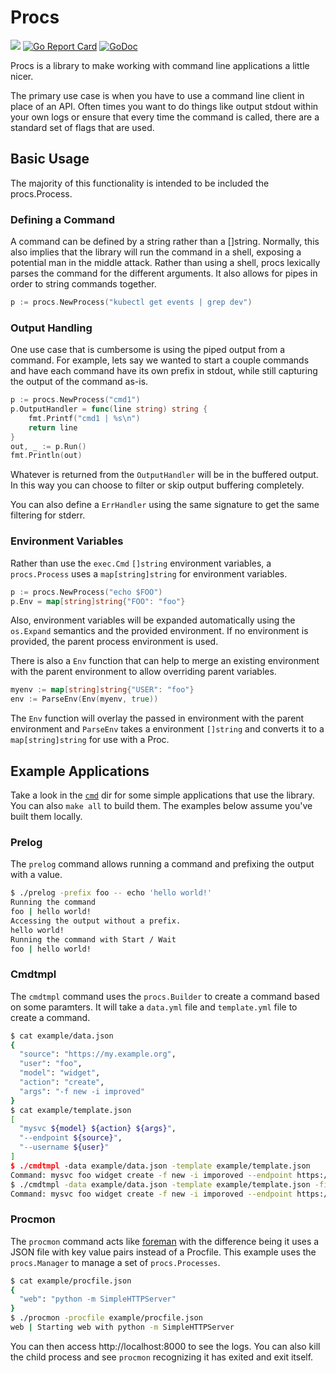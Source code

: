 # Procs

[![](https://travis-ci.org/ionrock/procs.svg?branch=master)](https://travis-ci.org/ionrock/procs)
[![Go Report Card](https://goreportcard.com/badge/github.com/ionrock/procs)](https://goreportcard.com/report/github.com/ionrock/procs)
[![GoDoc](https://godoc.org/github.com/ionrock/procs?status.svg)](https://godoc.org/github.com/ionrock/procs)

Procs is a library to make working with command line applications a
little nicer.

The primary use case is when you have to use a command line client in
place of an API. Often times you want to do things like output stdout
within your own logs or ensure that every time the command is called,
there are a standard set of flags that are used.

## Basic Usage

The majority of this functionality is intended to be included the
procs.Process.

### Defining a Command

A command can be defined by a string rather than a []string. Normally,
this also implies that the library will run the command in a shell,
exposing a potential man in the middle attack. Rather than using a
shell, procs lexically parses the command for the different
arguments. It also allows for pipes in order to string commands
together.

```go
p := procs.NewProcess("kubectl get events | grep dev")
```

### Output Handling

One use case that is cumbersome is using the piped output from a
command. For example, lets say we wanted to start a couple commands
and have each command have its own prefix in stdout, while still
capturing the output of the command as-is.

```go
p := procs.NewProcess("cmd1")
p.OutputHandler = func(line string) string {
	fmt.Printf("cmd1 | %s\n")
	return line
}
out, _ := p.Run()
fmt.Println(out)
```

Whatever is returned from the `OutputHandler` will be in the buffered
output. In this way you can choose to filter or skip output buffering
completely.

You can also define a `ErrHandler` using the same signature to get the
same filtering for stderr.

### Environment Variables

Rather than use the `exec.Cmd` `[]string` environment variables, a
`procs.Process` uses a `map[string]string` for environment variables.

```go
p := procs.NewProcess("echo $FOO")
p.Env = map[string]string{"FOO": "foo"}
```

Also, environment variables will be expanded automatically using the
`os.Expand` semantics and the provided environment. If no environment
is provided, the parent process environment is used.

There is also a `Env` function that can help to merge an existing
environment with the parent environment to allow overriding parent
variables.

```go
myenv := map[string]string{"USER": "foo"}
env := ParseEnv(Env(myenv, true))
```

The `Env` function will overlay the passed in environment with the
parent environment and `ParseEnv` takes a environment `[]string` and
converts it to a `map[string]string` for use with a Proc.

## Example Applications

Take a look in the [`cmd`](./cmd/) dir for some simple applications
that use the library. You can also `make all` to build them. The
examples below assume you've built them locally.

### Prelog

The `prelog` command allows running a command and prefixing the output
with a value.

```bash
$ ./prelog -prefix foo -- echo 'hello world!'
Running the command
foo | hello world!
Accessing the output without a prefix.
hello world!
Running the command with Start / Wait
foo | hello world!
```

### Cmdtmpl

The `cmdtmpl` command uses the `procs.Builder` to create a command
based on some paramters. It will take a `data.yml` file and
`template.yml` file to create a command.

```bash
$ cat example/data.json
{
  "source": "https://my.example.org",
  "user": "foo",
  "model": "widget",
  "action": "create",
  "args": "-f new -i improved"
}
$ cat example/template.json
[
  "mysvc ${model} ${action} ${args}",
  "--endpoint ${source}",
  "--username ${user}"
]
$ ./cmdtmpl -data example/data.json -template example/template.json
Command: mysvc foo widget create -f new -i imporoved --endpoint https://my.example.org --username foo
$ ./cmdtmpl -data example/data.json -template example/template.json -field user=bar
Command: mysvc foo widget create -f new -i imporoved --endpoint https://my.example.org --username bar
```

### Procmon

The `procmon` command acts like
[foreman](https://github.com/ddollar/foreman) with the difference
being it uses a JSON file with key value pairs instead of a
Procfile. This example uses the `procs.Manager` to manage a set of
`procs.Processes`.

```bash
$ cat example/procfile.json
{
  "web": "python -m SimpleHTTPServer"
}
$ ./procmon -procfile example/procfile.json
web | Starting web with python -m SimpleHTTPServer
```

You can then access http://localhost:8000 to see the logs. You can
also kill the child process and see `procmon` recognizing it has
exited and exit itself.
